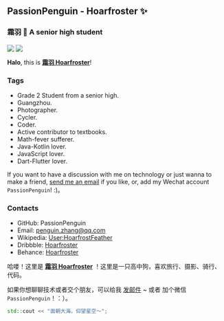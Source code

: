 ## PassionPenguin - Hoarfroster ✨
### 霜羽 🍻 A senior high student

<img align="center" src="https://github-readme-stats.vercel.app/api?username=PassionPenguin&show_icons=true&layout=compact" />

<img align="center" src="https://github-readme-stats.vercel.app/api/top-langs/?username=PassionPenguin&layout=compact&langs_count=10" />

**Halo**, this is **[霜羽 Hoarfroster](https://github.com/PassionPenguin/)**!

### Tags

* Grade 2 Student from a senior high.
* Guangzhou.
* Photographer.
* Cycler.
* Coder.
* Active contributor to textbooks.
* Math-fever sufferer.
* Java-Kotlin lover.
* JavaScript lover.
* Dart-Flutter lover.

If you want to have a discussion with me on technology or just wanna to make a friend, [send me an email](mailto:penguin.zhang@qq.com) if you like, or, add my Wechat account `PassionPenguin`! :)。

### Contacts

* GitHub: PassionPenguin
* Email: [penguin.zhang@qq.com](mailto:penguin.zhang@qq.com)
* Wikipedia: [User:HoarfrostFeather](https://zh.wikipedia.org/wiki/User:HoarfrostFeather)
* Dribbble: [Hoarfroster](https://dribbble.com/Hoarfroster)
* Behance: [Hoarfroster](https://www.behance.net/passionpenguin)

哈喽！这里是 **[霜羽 Hoarfroster](https://github.com/PassionPenguin/)** ！这里是一只高中狗，喜欢旅行、摄影、骑行、代码。

如果你想聊聊技术或者交个朋友，可以给我 [发邮件](mailto:penguin.zhang@qq.com) ~ 或者 加个微信 `PassionPenguin`！：）。

```cpp
std::cout << "面朝大海，仰望星空～";
```
